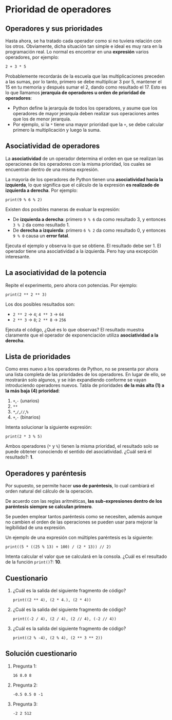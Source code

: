 # Prioridad de operadores

## Operadores y sus prioridades

Hasta ahora, se ha tratado cada operador como si no tuviera relación con los otros. Obviamente, dicha situación tan simple e ideal es muy rara en la programación real. Lo normal es encontrar en una **expresión** varios operadores, por ejemplo:

```
2 + 3 * 5
```

Probablemente recordarás de la escuela que las multiplicaciones preceden a las sumas, por lo tanto,  primero se debe multiplicar 3 por 5, mantener el 15 en tu memoria y después sumar el 2, dando como resultado el 17. Esto es lo que llamamos **jerarquía de operadores u orden de prioridad de operadores**:

* Python define la jerarquía de todos los operadores, y asume que los operadores de mayor jerarquía deben realizar sus operaciones antes que los de menor jerarquía.
* Por ejemplo, si la `*` tiene una mayor prioridad que la `+`, se debe calcular primero la multiplicación y luego la suma.

## Asociatividad de operadores

La **asociatividad** de un operador determina el orden en que se realizan las operaciones de los operadores con la misma prioridad, los cuales se encuentran dentro de una misma expresión.

La mayoría de los operadores de Python tienen una **asociatividad hacia la izquierda**, lo que significa que el cálculo de la expresión **es realizado de izquierda a derecha**. Por ejemplo:

```
print(9 % 6 % 2)
```

Existen dos posibles maneras de evaluar la expresión:

* De **izquierda a derecha**: primero `9 % 6` da como resultado 3, y entonces `3 % 2` da como resultado 1.
* De **derecha a izquierda**: primero `6 % 2` da como resultado 0, y entonces `9 % 0` causa un **error fatal**.

Ejecuta el ejemplo y observa lo que se obtiene. El resultado debe ser 1. El operador tiene una asociatividad a la izquierda. Pero hay una excepción interesante.

## La asociatividad de la potencia

Repite el experimento, pero ahora con potencias. Por ejemplo:

```
print(2 ** 2 ** 3)
```

Los dos posibles resultados son:

* `2 ** 2` → `4`; `4 ** 3` → `64`
* `2 ** 3` → `8`; `2 ** 8` → `256`


Ejecuta el código, ¿Qué es lo que observas? El resultado muestra claramente que el operador de exponenciación utiliza **asociatividad a la derecha**.

## Lista de prioridades

Como eres nuevo a los operadores de Python, no se presenta por ahora una lista completa de las prioridades de los operadores. En lugar de ello, se mostrarán solo algunos, y se irán expandiendo conforme se vayan introduciendo operadores nuevos. Tabla de prioridades **de la más alta (1) a la más baja (4) prioridad**:

1. `+`,`-` (unarios)
2. `**`
3. `*`,`/`,`//`,`%`
4. `+`,`-` (binarios)


Intenta solucionar la siguiente expresión:

```
print(2 * 3 % 5)
```

Ambos operadores (`*` y `%`) tienen la misma prioridad, el resultado solo se puede obtener conociendo el sentido del asociatividad. ¿Cuál será el resultado?: **1**.

## Operadores y paréntesis

Por supuesto, se permite hacer **uso de paréntesis**, lo cual cambiará el orden natural del cálculo de la operación.

De acuerdo con las reglas aritméticas, **las sub-expresiones dentro de los paréntesis siempre se calculan primero**.

Se pueden emplear tantos paréntesis como se necesiten, además aunque no cambien el orden de las operaciones se pueden usar para mejorar la legibilidad de una expresión.

Un ejemplo de una expresión con múltiples paréntesis es la siguiente:

```
print((5 * ((25 % 13) + 100) / (2 * 13)) // 2)
```

Intenta calcular el valor que se calculará en la consola. ¿Cuál es el resultado de la función `print()`?: **10**.

## Cuestionario

1. ¿Cuál es la salida del siguiente fragmento de código? 

    ```
    print((2 ** 4), (2 * 4.), (2 * 4))
    ```

2. ¿Cuál es la salida del siguiente fragmento de código?

    ```
    print((-2 / 4), (2 / 4), (2 // 4), (-2 // 4))
    ```

3. ¿Cuál es la salida del siguiente fragmento de código?

    ```
    print((2 % -4), (2 % 4), (2 ** 3 ** 2))
    ```

## Solución cuestionario

1. Pregunta 1:

    ```
    16 8.0 8
    ```
2. Pregunta 2:

    ```
    -0.5 0.5 0 -1
    ```
3. Pregunta 3:

    ```
    -2 2 512
    ```
